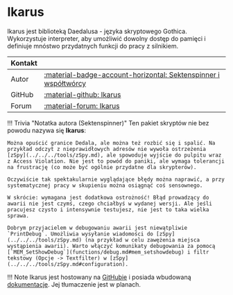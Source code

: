 # Ikarus
Ikarus jest biblioteką Daedalusa - języka skryptowego Gothica. Wykorzystuje interpreter, aby umożliwić dowolny dostęp do pamięci i definiuje mnóstwo przydatnych funkcji do pracy z silnikiem.

| Kontakt |                                                                                                                         |
|:--------|:------------------------------------------------------------------------------------------------------------------------|
| Autor   | [:material-badge-account-horizontal: Sektenspinner i współtwórcy](https://github.com/Lehona/Ikarus/graphs/contributors) |
| GitHub  | [:material-github: Ikarus](https://github.com/Lehona/Ikarus)                                                            |
| Forum   | [:material-forum: Ikarus](https://forum.worldofplayers.de/forum/threads/1299679-Skriptpaket-Ikarus-4)                   |

!!! Trivia "Notatka autora (Sektenspinner)"
    Ten pakiet skryptów nie bez powodu nazywa się **Ikarus**:

    Można opuścić granice Dedala, ale można też rozbić się i spalić. Na przykład odczyt z nieprawidłowych adresów nie wywoła ostrzeżenia [zSpy](../../../tools/zSpy.md), ale spowoduje wyjście do pulpitu wraz z Access Violation. Nie jest to powód do paniki, ale wymaga tolerancji na frustrację (co może być ogólnie przydatne dla skrypterów).

    Oczywiście tak spektakularnie wyglądające błędy można naprawić, a przy systematycznej pracy w skupieniu można osiągnąć coś sensownego.

    W skrócie: wymagana jest dodatkowa ostrożność! Błąd prowadzący do awarii nie jest czymś, czego chciałbyś w wydanej wersji. Ale jeśli pracujesz czysto i intensywnie testujesz, nie jest to taka wielka sprawa.

    Dobrym przyjacielem w debugowaniu awarii jest niewątpliwie `PrintDebug`. Umożliwia wysyłanie wiadomości do [zSpy](../../../tools/zSpy.md) (na przykład w celu zawężenia miejsca wystąpienia awarii). Warto włączyć komunikaty debugowania za pomocą [`MEM_SetShowDebug`](functions/debug.md#mem_setshowdebug) i filtr tekstowy (Opcje -> Textfilter) w [zSpy](../../../tools/zSpy.md#configuration).

!!! Note
    Ikarus jest hostowany na [GitHubie](https://github.com/Lehona/Ikarus) i posiada wbudowaną [dokumentacje](https://github.com/Lehona/Ikarus/blob/master/Ikarus_Doc.d). Jej tłumaczenie jest w planach.
